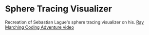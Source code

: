 # Sphere Tracing Visualizer

Recreation of Sebastian Lague's sphere tracing visualizer on his. [Ray Marching Coding Adventure video]()